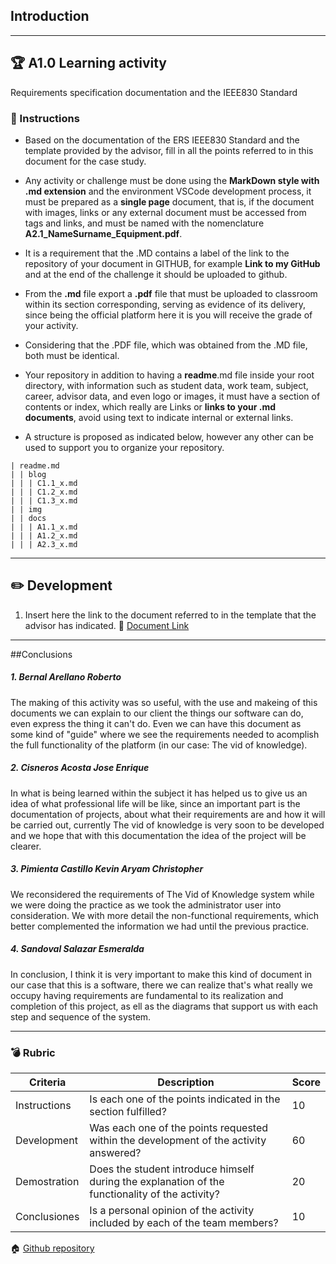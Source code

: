 ## Introduction
---
## :trophy: A1.0 Learning activity
Requirements specification documentation and the IEEE830 Standard

### :blue_book: Instructions

* Based on the documentation of the ERS IEEE830 Standard and the template provided by the advisor, fill in all the points referred to in this document for the case study.

* Any activity or challenge must be done using the **MarkDown style with .md extension** and the environment VSCode development process, it must be prepared as a **single page** document, that is, if the  document with images, links or any external document must be accessed from tags and links, and must be named with the nomenclature **A2.1_NameSurname_Equipment.pdf**. 

* It is a requirement that the .MD contains a label of the link to the repository of your document in GITHUB, for example **Link to my GitHub** and at the end of the challenge it should be uploaded to github.

* From the **.md** file export a **.pdf** file that must be uploaded to classroom within its section corresponding, serving as evidence of its delivery, since being the official platform here it is you will receive the grade of your activity.

* Considering that the .PDF file, which was obtained from the .MD file, both must be identical.

* Your repository in addition to having a **readme**.md file inside your root directory, with information such as student data, work team, subject, career, advisor data, and
even logo or images, it must have a section of contents or index, which really are Links or **links to your .md documents**, avoid using text to indicate internal or external links.

* A structure is proposed as indicated below, however any other can be used to support you to organize your repository.

~~~
| readme.md
| | blog
| | | C1.1_x.md
| | | C1.2_x.md
| | | C1.3_x.md
| | img
| | docs
| | | A1.1_x.md
| | | A1.2_x.md
| | | A2.3_x.md
~~~
___
 
## :pencil2: Development
 
1. Insert here the link to the document referred to in the template that the advisor has indicated.
:paperclip: [Document Link](https://github.com/Bernal03/AnalisisAvanzado_Repositorio_Bernal/blob/main/blog/A2.1RequirementsAndDocumentationDetails.pdf)
 
___

##Conclusions
##### **1. Bernal Arellano Roberto**
The making of this activity was so useful, with the use and makeing of this documents we can explain to our client the things our software can do, even express the thing it can't do. Even we can have this document as some kind of "guide" where we see the requirements needed to acomplish the full functionality of the platform (in our case: The vid of knowledge).

##### **2. Cisneros Acosta Jose Enrique**
In what is being learned within the subject it has helped us to give us an idea of ​​what professional life will be like, since an important part is the documentation of projects, about what their requirements are and how it will be carried out, currently The vid of knowledge is very soon to be developed and we hope that with this documentation the idea of ​​the project will be clearer.

##### **3. Pimienta Castillo Kevin Aryam Christopher**
We reconsidered the requirements of The Vid of Knowledge system while we were doing the practice as we took the administrator user into consideration. We with more detail the non-functional requirements, which better complemented the information we had until the previous practice.

##### **4. Sandoval Salazar Esmeralda**
In conclusion, I think it is very important to make this kind of document in our case that this is a software, there we can realize that's what really we occupy having requirements are fundamental to its realization and completion of this project, as ell as the diagrams that support us with each step and sequence of the system.

___
### :bomb: Rubric
 
| Criteria     | Description                                                                                  | Score |
| ------------- | -------------------------------------------------------------------------------------------- | ------- |
| Instructions |Is each one of the points indicated in the section fulfilled? | 10 |
| Development |Was each one of the points requested within the development of the activity answered? |60|
|Demostration|Does the student introduce himself during the explanation of the functionality of the activity? | 20|
|Conclusiones|Is a personal opinion of the activity included by each of the team members? |10|
      
 
 
:house: [Github repository](https://github.com/Bernal03/AnalisisAvanzado_Repositorio_Bernal)